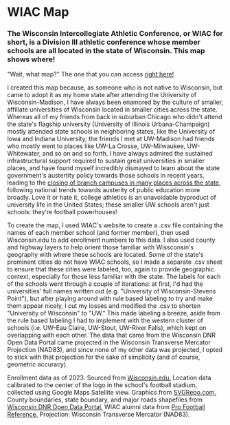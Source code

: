 # WIAC Map

### The Wisconsin Intercollegiate Athletic Conference, or WIAC for short, is a Division III athletic conference whose member schools are all located in the state of Wisconsin. This map shows where!

"Wait, what map?" The one that you can access [right here!](https://notfogel.github.io/WIAC-map)











I created this map because, as someone who is not native to Wisconsin, but came to adopt it as my home state after attending the University of Wisconsin-Madison, I have always been enamored by the culture of smaller, affiliate universities of Wisconsin located in smaller cities across the state. Whereas all of my friends from back in suburban Chicago who didn't attend the state's flagship university (University of Illinois Urbana-Champaign) mostly attended state schools in neighboring states, like the University of Iowa and Indiana University, the friends I met at UW-Madison had friends who mostly went to places like UW-La Crosse, UW-Milwaukee, UW-Whitewater, and so on and so forth. I have always admired the sustained infrastructural support required to sustain great universities in smaller places, and have found myself incredibly dismayed to learn about the state government's austertity policy towards those schools in recent years, leading to the [closing of branch campuses in many places across the state](https://www.jsonline.com/story/news/education/2024/09/17/uw-system-no-longer-readily-releasing-branch-campus-enrollment-data/75075570007/), following national trends towards austerity of public education more broadly. Love it or hate it, college athletics is an unavoidable byproduct of university life in the United States; these smaller UW schools aren't just schools: they're football powerhouses! 






To create the map, I used WIAC's website to create a .csv file containing the names of each member school (and former member), then used Wisconsin.edu to add enrollment numbers to this data. I also used county and highway layers to help orient those familiar with Wissconsin's geography with where these schools are located. Some of the state's prominent cities do not have WIAC schools, so I made a separate .csv sheet to ensure that these cities were labeled, too, again to provide geographic context, especially for those less familiar with the state. The labels for each of the schools went through a couple of iterations: at first, I'd had the universities' full names written out (e.g. "University of Wisconsin-Stevens Point"), but after playing around with rule based labeling to try and make them appear nicely, I cut my losses and modified the .csv to shorten "University of Wisconsin" to "UW." This made labeling a breeze, aside from the rule based labeling I had to implement with the western cluster of schools (i.e. UW-Eau Claire, UW-Stout, UW-River Falls), which kept on overlapping with each other. The data that came from the Wisconsin DNR Open Data Portal came projected in the Wisconsin Transverse Mercator Projection (NAD83), and since none of my other data was projected, I opted to stick with that projection for the sake of simplicity (and of course, geometric accuracy).


Enrollment data as of 2023. Sourced from [Wisconsin.edu.](https://www.wisconsin.edu/education-reports-statistics/enrollments/)
Location data calibrated to the center of the logo in the school's football stadium, collected using Google Maps Satellite view.
Graphics from [SVGRepo.com.](svgrepo.com) 
County boundaries, state boundary, and major roads shapefiles from [Wisconsin DNR Open Data Portal.](https://data-wi-dnr.opendata.arcgis.com/)
WIAC alumni data from [Pro Football Reference.](https://www.pro-football-reference.com)
Projection: Wisconsin Transverse Mercator (NAD83).
